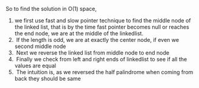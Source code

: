 So to find the solution in O(1) space,
​
1. we first use fast and slow pointer technique to find the middle node of the linked list, that is by the time fast pointer becomes null or reaches the end node, we are at the middle of the linkedlist.
2.  If the length is odd, we are at exactly the center node, if even we second middle node
3.  Next we reverse the linked list from middle node to end node
4.  Finally we check from left and right ends of linkedlist to see if all the values are equal
5.  The intuition is, as we reversed the half palindrome when coming from back they should be same